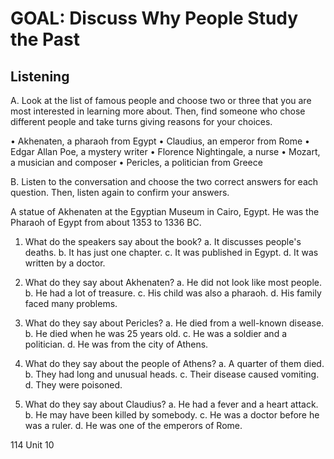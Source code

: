 # GOAL: Discuss Why People Study the Past

## Listening

A. Look at the list of famous people and choose two or three that you are most interested in learning more about. Then, find someone who chose different people and take turns giving reasons for your choices.

• Akhenaten, a pharaoh from Egypt
• Claudius, an emperor from Rome
• Edgar Allan Poe, a mystery writer
• Florence Nightingale, a nurse
• Mozart, a musician and composer
• Pericles, a politician from Greece

B. Listen to the conversation and choose the two correct answers for each question. Then, listen again to confirm your answers.

A statue of Akhenaten at the Egyptian Museum in Cairo, Egypt. He was the Pharaoh of Egypt from about 1353 to 1336 BC.

1. What do the speakers say about the book?
   a. It discusses people's deaths.
   b. It has just one chapter.
   c. It was published in Egypt.
   d. It was written by a doctor.

2. What do they say about Akhenaten?
   a. He did not look like most people.
   b. He had a lot of treasure.
   c. His child was also a pharaoh.
   d. His family faced many problems.

3. What do they say about Pericles?
   a. He died from a well-known disease.
   b. He died when he was 25 years old.
   c. He was a soldier and a politician.
   d. He was from the city of Athens.

4. What do they say about the people of Athens?
   a. A quarter of them died.
   b. They had long and unusual heads.
   c. Their disease caused vomiting.
   d. They were poisoned.

5. What do they say about Claudius?
   a. He had a fever and a heart attack.
   b. He may have been killed by somebody.
   c. He was a doctor before he was a ruler.
   d. He was one of the emperors of Rome.

114 Unit 10